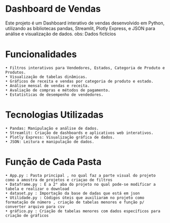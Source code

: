 # Dashboard de Vendas

Este projeto é um Dashboard interativo de vendas desenvolvido em Python, utilizando as bibliotecas pandas, Streamlit, Plotly Express, e JSON para análise e visualização de dados.
obs: Dados fictícios

# Funcionalidades
    • Filtros interativos para Vendedores, Estados, Categoria de Produto e Produtos.
    • Visualização de tabelas dinâmicas.
    • Gráficos de receita e vendas por categoria de produto e estado.
    • Análise mensal de vendas e receita.
    • Avaliação de compras e métodos de pagamento.
    • Estatísticas de desempenho de vendedores.

# Tecnologias Utilizadas
    • Pandas: Manipulação e análise de dados.
    • Streamlit: Criação de dashboards e aplicativos web interativos.
    • Plotly Express: Visualização gráfica de dados.
    • JSON: Leitura e manipulação de dados.

# Função de Cada Pasta
    • App.py : Pasta principal , no qual faz a parte visual do projeto como a amostra de projetos e criaçao de filtros
    • Dataframe.py : É a 2° aba do projeto no qual pode-se modificar a tabela e realizar o download
    • dataset.py : Importação da base de dadas que está em json
    • Utilidade.py : Códigos úteis que auxiliaram no projeto como formatação de número , criação de tabelas menores e função p/ converter arquivo para csv
    • gráfico.py : Criação de tabelas menores com dados específicos para criação de gráficos
